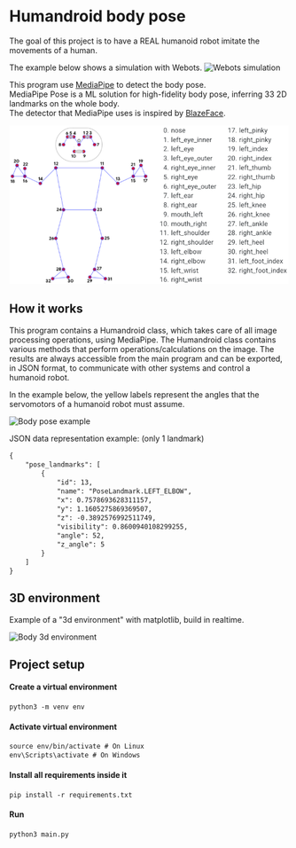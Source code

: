 # Humandroid body pose

The goal of this project is to have a REAL humanoid robot imitate the movements of a human.

The example below shows a simulation with Webots.
![Webots simulation](media/webots_simulation.gif)

This program use [MediaPipe](https://mediapipe.dev) to detect the body pose.<br>
MediaPipe Pose is a ML solution for high-fidelity body pose, 
inferring 33 2D landmarks on the whole body.<br>
The detector that MediaPipe uses is inspired by [BlazeFace](https://arxiv.org/abs/1907.05047).

![Body pose landmarks](media/pose_landmarks.png)

## How it works

This program contains a Humandroid class, which takes care of all image processing operations, using MediaPipe.
The Humandroid class contains various methods that perform operations/calculations on the image. 
The results are always accessible from the main program and can be exported, in JSON format, 
to communicate with other systems and control a humanoid robot.

In the example below, the yellow labels represent the angles that the servomotors of a humanoid robot must assume.

![Body pose example](media/pose_full_body_example.gif)

JSON data representation example: (only 1 landmark)
```
{
    "pose_landmarks": [
        {
            "id": 13,
            "name": "PoseLandmark.LEFT_ELBOW",
            "x": 0.7578693628311157,
            "y": 1.1605275869369507,
            "z": -0.3892576992511749,
            "visibility": 0.8600940108299255,
            "angle": 52,
            "z_angle": 5
        }
    ]
}
```

## 3D environment

Example of a "3d environment" with matplotlib, build in realtime.

![Body 3d environment](media/pose_3d_environment.gif)


## Project setup

#### Create a virtual environment
```
python3 -m venv env
```

#### Activate virtual environment
```
source env/bin/activate # On Linux
env\Scripts\activate # On Windows
```

#### Install all requirements inside it
```
pip install -r requirements.txt
```

#### Run
```shell
python3 main.py
```
